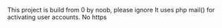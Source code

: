This project is build from 0 by noob, please ignore
It uses php mail() for activating user accounts.
No https